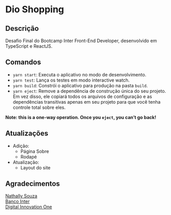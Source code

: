 # Dio Shopping

## Descrição

Desafio Final do Bootcamp Inter Front-End Developer, desenvolvido em TypeScript e ReactJS.

## Comandos

- `yarn start`: Executa o aplicativo no modo de desenvolvimento.
- `yarn test`: Lança os testes em modo interactive watch.
- `yarn build`: Constrói o aplicativo para produção na pasta `build`.
- `yarn eject`: Remove a dependência de construção única do seu projeto. Em vez disso, ele copiará todos os arquivos de configuração e as dependências transitivas apenas em seu projeto para que você tenha controle total sobre eles.

**Note: this is a one-way operation. Once you `eject`, you can’t go back!**

## Atualizações

- Adição:
  - Página Sobre
  - Rodapé
- Atualização:
  - Layout do site

## Agradecimentos

[Nathally Souza](https://github.com/nathyts/)<br>
[Banco Inter](https://www.bancointer.com.br)<br>
[Digital Innovation One](https://www.dio.me)

